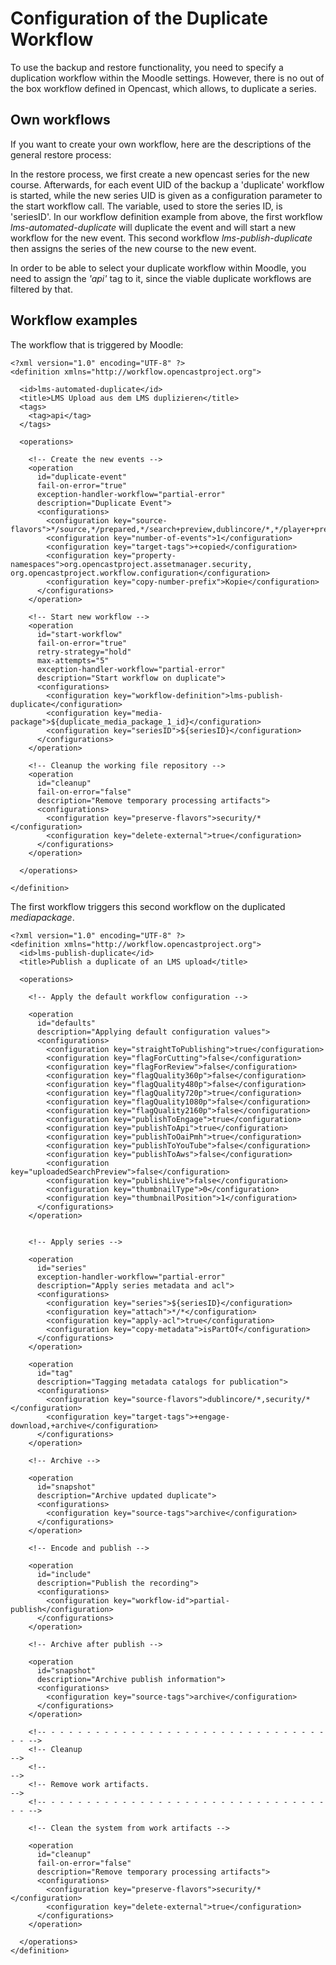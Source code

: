 # Configuration of the Duplicate Workflow
To use the backup and restore functionality, you need to specify a duplication workflow within the Moodle settings. However, there is no out of the box workflow defined in Opencast, which allows, to duplicate a series.

## Own workflows
If you want to create your own workflow, here are the descriptions of the general restore process:

In the restore process, we first create a new opencast series for the new course. Afterwards, for each event UID of the
backup a 'duplicate' workflow is started, while the new series UID is given as a configuration parameter to the start workflow call. The variable, used to store the series ID, is 'seriesID'.
In our workflow definition example from above, the first workflow *lms-automated-duplicate* will duplicate the event and will start a new workflow for the new event. This second workflow *lms-publish-duplicate* then assigns the series of the new course to the new event.

In order to be able to select your duplicate workflow within Moodle, you need to assign the *'api'* tag to it, since the viable duplicate workflows are filtered by that.

## Workflow examples
The workflow that is triggered by Moodle:

```
<?xml version="1.0" encoding="UTF-8" ?>
<definition xmlns="http://workflow.opencastproject.org">

  <id>lms-automated-duplicate</id>
  <title>LMS Upload aus dem LMS duplizieren</title>
  <tags>
    <tag>api</tag>
  </tags>

  <operations>

    <!-- Create the new events -->
    <operation
      id="duplicate-event"
      fail-on-error="true"
      exception-handler-workflow="partial-error"
      description="Duplicate Event">
      <configurations>
        <configuration key="source-flavors">*/source,*/prepared,*/search+preview,dublincore/*,*/player+preview,*/feed+preview,*/timeline+preview,smil/*,security/xacml+series</configuration>
        <configuration key="number-of-events">1</configuration>
        <configuration key="target-tags">+copied</configuration>
        <configuration key="property-namespaces">org.opencastproject.assetmanager.security, org.opencastproject.workflow.configuration</configuration>
        <configuration key="copy-number-prefix">Kopie</configuration>
      </configurations>
    </operation>

    <!-- Start new workflow -->
    <operation
      id="start-workflow"
      fail-on-error="true"
      retry-strategy="hold"
      max-attempts="5"
      exception-handler-workflow="partial-error"
      description="Start workflow on duplicate">
      <configurations>
        <configuration key="workflow-definition">lms-publish-duplicate</configuration>
        <configuration key="media-package">${duplicate_media_package_1_id}</configuration>
        <configuration key="seriesID">${seriesID}</configuration>
      </configurations>
    </operation>

    <!-- Cleanup the working file repository -->
    <operation
      id="cleanup"
      fail-on-error="false"
      description="Remove temporary processing artifacts">
      <configurations>
        <configuration key="preserve-flavors">security/*</configuration>
        <configuration key="delete-external">true</configuration>
      </configurations>
    </operation>

  </operations>

</definition>
```

The first workflow triggers this second workflow on the duplicated *mediapackage*.

```
<?xml version="1.0" encoding="UTF-8" ?>
<definition xmlns="http://workflow.opencastproject.org">
  <id>lms-publish-duplicate</id>
  <title>Publish a duplicate of an LMS upload</title>

  <operations>

    <!-- Apply the default workflow configuration -->

    <operation
      id="defaults"
      description="Applying default configuration values">
      <configurations>
        <configuration key="straightToPublishing">true</configuration>
        <configuration key="flagForCutting">false</configuration>
        <configuration key="flagForReview">false</configuration>
        <configuration key="flagQuality360p">false</configuration>
        <configuration key="flagQuality480p">false</configuration>
        <configuration key="flagQuality720p">true</configuration>
        <configuration key="flagQuality1080p">false</configuration>
        <configuration key="flagQuality2160p">false</configuration>
        <configuration key="publishToEngage">true</configuration>
        <configuration key="publishToApi">true</configuration>
        <configuration key="publishToOaiPmh">true</configuration>
        <configuration key="publishToYouTube">false</configuration>
        <configuration key="publishToAws">false</configuration>
        <configuration key="uploadedSearchPreview">false</configuration>
        <configuration key="publishLive">false</configuration>
        <configuration key="thumbnailType">0</configuration>
        <configuration key="thumbnailPosition">1</configuration>
      </configurations>
    </operation>


    <!-- Apply series -->

    <operation
      id="series"
      exception-handler-workflow="partial-error"
      description="Apply series metadata and acl">
      <configurations>
        <configuration key="series">${seriesID}</configuration>
        <configuration key="attach">*/*</configuration>
        <configuration key="apply-acl">true</configuration>
        <configuration key="copy-metadata">isPartOf</configuration>
      </configurations>
    </operation>

    <operation
      id="tag"
      description="Tagging metadata catalogs for publication">
      <configurations>
        <configuration key="source-flavors">dublincore/*,security/*</configuration>
        <configuration key="target-tags">+engage-download,+archive</configuration>
      </configurations>
    </operation>

    <!-- Archive -->

    <operation
      id="snapshot"
      description="Archive updated duplicate">
      <configurations>
        <configuration key="source-tags">archive</configuration>
      </configurations>
    </operation>

    <!-- Encode and publish -->

    <operation
      id="include"
      description="Publish the recording">
      <configurations>
        <configuration key="workflow-id">partial-publish</configuration>
      </configurations>
    </operation>

    <!-- Archive after publish -->

    <operation
      id="snapshot"
      description="Archive publish information">
      <configurations>
        <configuration key="source-tags">archive</configuration>
      </configurations>
    </operation>

    <!-- - - - - - - - - - - - - - - - - - - - - - - - - - - - - - - - - - -->
    <!-- Cleanup                                                           -->
    <!--                                                                   -->
    <!-- Remove work artifacts.                                            -->
    <!-- - - - - - - - - - - - - - - - - - - - - - - - - - - - - - - - - - -->

    <!-- Clean the system from work artifacts -->

    <operation
      id="cleanup"
      fail-on-error="false"
      description="Remove temporary processing artifacts">
      <configurations>
        <configuration key="preserve-flavors">security/*</configuration>
        <configuration key="delete-external">true</configuration>
      </configurations>
    </operation>

  </operations>
</definition>
```
